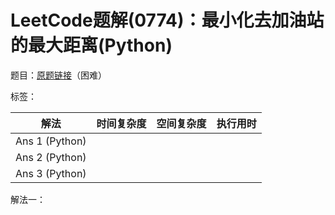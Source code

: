 # LeetCode题解(0774)：最小化去加油站的最大距离(Python)

题目：[原题链接](https://leetcode-cn.com/problems/minimize-max-distance-to-gas-station/)（困难）

标签：

| 解法           | 时间复杂度 | 空间复杂度 | 执行用时 |
| -------------- | ---------- | ---------- | -------- |
| Ans 1 (Python) |            |            |          |
| Ans 2 (Python) |            |            |          |
| Ans 3 (Python) |            |            |          |

解法一：

